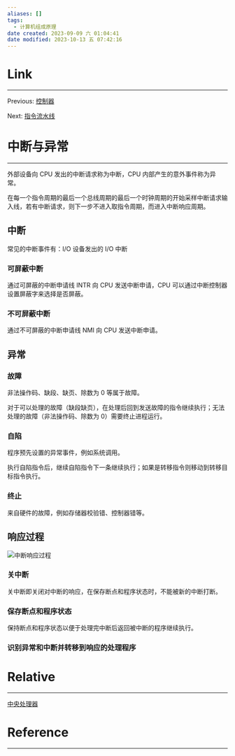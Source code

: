 ```yaml
---
aliases: []
tags:
  - 计算机组成原理
date created: 2023-09-09 六 01:04:41
date modified: 2023-10-13 五 07:42:16
---
```


# Link

---

Previous: [控制器](控制器.md)

Next: [指令流水线](指令流水线.md)

# 中断与异常

---

外部设备向 CPU 发出的中断请求称为中断，CPU 内部产生的意外事件称为异常。

在每一个指令周期的最后一个总线周期的最后一个时钟周期的开始采样中断请求输入线，若有中断请求，则下一步不进入取指令周期，而进入中断响应周期。

## 中断

常见的中断事件有：I/O 设备发出的 I/O 中断

### 可屏蔽中断

通过可屏蔽的中断申请线 INTR 向 CPU 发送中断申请，CPU 可以通过中断控制器设置屏蔽字来选择是否屏蔽。

### 不可屏蔽中断

通过不可屏蔽的中断申请线 NMI 向 CPU 发送中断申请。

## 异常

### 故障

非法操作码、缺段、缺页、除数为 0 等属于故障。

对于可以处理的故障（缺段缺页），在处理后回到发送故障的指令继续执行；无法处理的故障（非法操作码、除数为 0）需要终止进程运行。

### 自陷

程序预先设置的异常事件，例如系统调用。

执行自陷指令后，继续自陷指令下一条继续执行；如果是转移指令则移动到转移目标指令执行。

### 终止

来自硬件的故障，例如存储器校验错、控制器错等。

## 响应过程

![中断响应过程](输入输出方式.md#中断驱动方式#响应中断过程)

### 关中断

关中断即关闭对中断的响应，在保存断点和程序状态时，不能被新的中断打断。

### 保存断点和程序状态

保持断点和程序状态以便于处理完中断后返回被中断的程序继续执行。

### 识别异常和中断并转移到响应的处理程序

# Relative

---

[中央处理器](中央处理器.md)

# Reference

---

